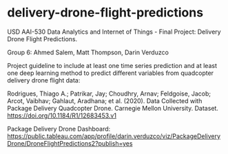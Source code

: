 # delivery-drone-flight-predictions
USD AAI-530 Data Analytics and Internet of Things - Final Project: Delivery Drone Flight Predictions.

Group 6: Ahmed Salem, Matt Thompson, Darin Verduzco

Project guideline to include at least one time series prediction and at least one deep learning method to predict different variables from quadcopter delivery drone flight data:

Rodrigues, Thiago A.; Patrikar, Jay; Choudhry, Arnav; Feldgoise, Jacob; Arcot, Vaibhav; Gahlaut, Aradhana; et al. (2020). Data Collected with Package Delivery Quadcopter Drone. Carnegie Mellon University. Dataset. https://doi.org/10.1184/R1/12683453.v1

Package Delivery Drone Dashboard: https://public.tableau.com/app/profile/darin.verduzco/viz/PackageDeliveryDrone/DroneFlightPredictions2?publish=yes 
